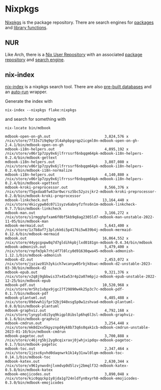 # Nixpkgs

[Nixpkgs](https://github.com/NixOS/nixpkgs) is the package repository.
There are search engines for [packages](https://search.nixos.org/packages)
and [library functions](https://noogle.dev/).

## NUR

Like Arch, there is a [Nix User
Repository](https://github.com/nix-community/NUR) with an associated
[package repository](https://github.com/nix-community/nur-combined)
and [search engine](https://nur.nix-community.org/).

## nix-index

[nix-index](https://github.com/nix-community/nix-index)
is a nixpkgs search tool. There are also [pre-built
databases](https://github.com/nix-community/nix-index-database)
and an [auto-run](https://github.com/nix-community/comma) wrapper.

Generate the index with

```shell
nix-index --nixpkgs flake:nixpkgs
```

and search for something with

```shell
nix-locate bin/mdbook
```

```text
mdbook-open-on-gh.out                         3,824,576 x /nix/store/7f33s7i9q9qr3l4ahpbpgrqp2icgml0n-mdbook-open-on-gh-2.4.1/bin/mdbook-open-on-gh
mdbook-i18n-helpers.out                       4,095,192 x /nix/store/v06r1p7zpy9x6jlfrrssrf6nbqqm64pk-mdbook-i18n-helpers-0.2.4/bin/mdbook-gettext
mdbook-i18n-helpers.out                       3,807,080 x /nix/store/v06r1p7zpy9x6jlfrrssrf6nbqqm64pk-mdbook-i18n-helpers-0.2.4/bin/mdbook-i18n-normalize
mdbook-i18n-helpers.out                       4,140,880 x /nix/store/v06r1p7zpy9x6jlfrrssrf6nbqqm64pk-mdbook-i18n-helpers-0.2.4/bin/mdbook-xgettext
mdbook-kroki-preprocessor.out                 8,566,376 x /nix/store/f5gxdaa8fw43ar0wcrsz5bc52yzsjkr2-mdbook-kroki-preprocessor-0.2.0/bin/mdbook-kroki-preprocessor
mdbook-linkcheck.out                         13,164,440 x /nix/store/4kicypw0dc07i1syzv6abnyfzfns6n1m-mdbook-linkcheck-0.7.7/bin/mdbook-linkcheck
mdbook-man.out                                3,166,272 x /nix/store/s1rmgghpfxam6f0bf5kb9q8ag2305ld7-mdbook-man-unstable-2022-11-05/bin/mdbook-man
mdbook-mermaid.out                            5,643,400 x /nix/store/1z7b8af7j3plzkk6i5p4176i5w839b4j-mdbook-mermaid-0.12.6/bin/mdbook-mermaid
mdbook.out                                   16,064,552 x /nix/store/44ygcgxpw8q7d7gldihkpbjlxd0181gn-mdbook-0.4.34/bin/mdbook
mdbook-admonish.out                           5,479,400 x /nix/store/rnpfm3pk7rhj4f7l0lcy0d91630qwa45-mdbook-admonish-1.12.1/bin/mdbook-admonish
mdbook-d2.out                                 2,453,072 x /nix/store/jyziwz01h3ykich7wcanyw05rbjk8swc-mdbook-d2-unstable-2023-03-30/bin/mdbook-d2
mdbook-epub.out                               9,321,376 x /nix/store/v2q8j9gbbwis37x41w53r4p2a07m6pjz-mdbook-epub-unstable-2022-12-25/bin/mdbook-epub
mdbook-pdf.out                               10,520,968 x /nix/store/mr5hz1vbpx9jgc27f29890w4k25p3c7c-mdbook-pdf-0.1.7/bin/mdbook-pdf
mdbook-plantuml.out                           6,485,488 x /nix/store/09dvwh1ifpr32bj940xsg5p0w1zshvad-mdbook-plantuml-0.8.0/bin/mdbook-plantuml
mdbook-graphviz.out                           4,792,168 x /nix/store/lynyplv8i5yq9kigpl0ibslp6hq6l3sl-mdbook-graphviz-0.1.6/bin/mdbook-graphviz
mdbook-cmdrun.out                             3,254,448 x /nix/store/mk8d2xv5kpyznpd4yk8b73q6s0qak1cb-mdbook-cmdrun-unstable-2023-01-10/bin/mdbook-cmdrun
mdbook-pagetoc.out                            3,700,888 x /nix/store/c46jrg5bj2yg0cqixraxj0jwhjxipdqv-mdbook-pagetoc-0.1.7/bin/mdbook-pagetoc
mdbook-toc.out                                2,347,464 x /nix/store/1jzsc6yvhd0daqnwrk1k14y31xwl0lqm-mdbook-toc-0.14.1/bin/mdbook-toc
mdbook-katex.out                              2,630,344 x /nix/store/x961ynwvdnjlxmdvp0d5lzvj2bmqlf32-mdbook-katex-0.5.8/bin/mdbook-katex
mdbook-emojicodes.out                         3,890,048 x /nix/store/kic0qqckp1y8jda1g724nldfyn0xyrh8-mdbook-emojicodes-0.3.0/bin/mdbook-emojicodes
```
